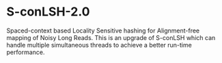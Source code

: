 # S-conLSH-2.0
Spaced-context based Locality Sensitive hashing for Alignment-free mapping of Noisy Long Reads. This is an upgrade of S-conLSH which can handle multiple simultaneous threads to achieve a better run-time performance.

